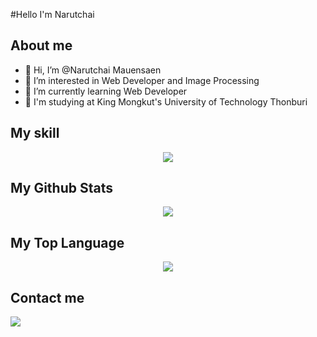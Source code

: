 #Hello I'm Narutchai

## About me

- 👋 Hi, I’m @Narutchai Mauensaen
- 👀 I’m interested in Web Developer and Image Processing
- 🌱 I’m currently learning Web Developer
- 🏫 I'm studying at King Mongkut's University of Technology Thonburi

## My skill

<p align="center">
  <a href="https://skillicons.dev">
    <img src="https://skillicons.dev/icons?i=git,html,css,js,ts,express,mongodb,react" />
  </a>
</p>


## My Github Stats

<p align="center">
  <img src="https://github-readme-stats.vercel.app/api?username=Narutchai01&show_icons=true&theme=outrun " />
</p>

## My Top Language

<p align="center">
  <img src="https://github-readme-stats.vercel.app/api/top-langs/?username=Narutchai01&show_icons=true&theme=outrun&hide=jupyter%20notebook,html,tex,css " />
</p>


## Contact me

 <img src="https://skillicons.dev/icons?i=instagram" />